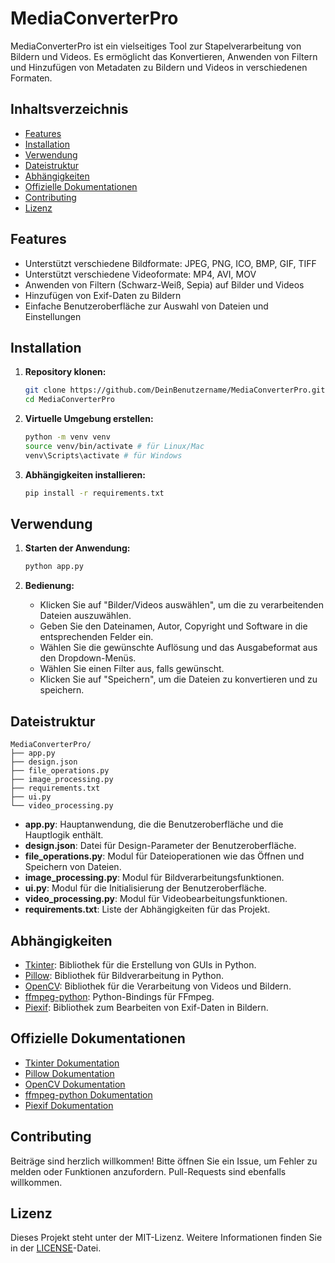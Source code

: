 # MediaConverterPro

MediaConverterPro ist ein vielseitiges Tool zur Stapelverarbeitung von Bildern und Videos. Es ermöglicht das Konvertieren, Anwenden von Filtern und Hinzufügen von Metadaten zu Bildern und Videos in verschiedenen Formaten.

## Inhaltsverzeichnis

- [Features](#features)
- [Installation](#installation)
- [Verwendung](#verwendung)
- [Dateistruktur](#dateistruktur)
- [Abhängigkeiten](#abhängigkeiten)
- [Offizielle Dokumentationen](#offizielle-dokumentationen)
- [Contributing](#contributing)
- [Lizenz](#lizenz)

## Features

- Unterstützt verschiedene Bildformate: JPEG, PNG, ICO, BMP, GIF, TIFF
- Unterstützt verschiedene Videoformate: MP4, AVI, MOV
- Anwenden von Filtern (Schwarz-Weiß, Sepia) auf Bilder und Videos
- Hinzufügen von Exif-Daten zu Bildern
- Einfache Benutzeroberfläche zur Auswahl von Dateien und Einstellungen

## Installation

1. **Repository klonen:**
   ```bash
   git clone https://github.com/DeinBenutzername/MediaConverterPro.git
   cd MediaConverterPro
   ```

2. **Virtuelle Umgebung erstellen:**
   ```bash
   python -m venv venv
   source venv/bin/activate # für Linux/Mac
   venv\Scripts\activate # für Windows
   ```

3. **Abhängigkeiten installieren:**
   ```bash
   pip install -r requirements.txt
   ```

## Verwendung

1. **Starten der Anwendung:**
   ```bash
   python app.py
   ```

2. **Bedienung:**
   - Klicken Sie auf "Bilder/Videos auswählen", um die zu verarbeitenden Dateien auszuwählen.
   - Geben Sie den Dateinamen, Autor, Copyright und Software in die entsprechenden Felder ein.
   - Wählen Sie die gewünschte Auflösung und das Ausgabeformat aus den Dropdown-Menüs.
   - Wählen Sie einen Filter aus, falls gewünscht.
   - Klicken Sie auf "Speichern", um die Dateien zu konvertieren und zu speichern.

## Dateistruktur

```
MediaConverterPro/
├── app.py
├── design.json
├── file_operations.py
├── image_processing.py
├── requirements.txt
├── ui.py
└── video_processing.py
```

- **app.py**: Hauptanwendung, die die Benutzeroberfläche und die Hauptlogik enthält.
- **design.json**: Datei für Design-Parameter der Benutzeroberfläche.
- **file_operations.py**: Modul für Dateioperationen wie das Öffnen und Speichern von Dateien.
- **image_processing.py**: Modul für Bildverarbeitungsfunktionen.
- **ui.py**: Modul für die Initialisierung der Benutzeroberfläche.
- **video_processing.py**: Modul für Videobearbeitungsfunktionen.
- **requirements.txt**: Liste der Abhängigkeiten für das Projekt.

## Abhängigkeiten

- [Tkinter](https://docs.python.org/3/library/tkinter.html): Bibliothek für die Erstellung von GUIs in Python.
- [Pillow](https://pillow.readthedocs.io/en/stable/): Bibliothek für Bildverarbeitung in Python.
- [OpenCV](https://docs.opencv.org/master/): Bibliothek für die Verarbeitung von Videos und Bildern.
- [ffmpeg-python](https://github.com/kkroening/ffmpeg-python): Python-Bindings für FFmpeg.
- [Piexif](https://piexif.readthedocs.io/en/latest/): Bibliothek zum Bearbeiten von Exif-Daten in Bildern.

## Offizielle Dokumentationen

- [Tkinter Dokumentation](https://docs.python.org/3/library/tkinter.html)
- [Pillow Dokumentation](https://pillow.readthedocs.io/en/stable/)
- [OpenCV Dokumentation](https://docs.opencv.org/master/)
- [ffmpeg-python Dokumentation](https://github.com/kkroening/ffmpeg-python)
- [Piexif Dokumentation](https://piexif.readthedocs.io/en/latest/)

## Contributing

Beiträge sind herzlich willkommen! Bitte öffnen Sie ein Issue, um Fehler zu melden oder Funktionen anzufordern. Pull-Requests sind ebenfalls willkommen.

## Lizenz

Dieses Projekt steht unter der MIT-Lizenz. Weitere Informationen finden Sie in der [LICENSE](LICENSE)-Datei.

